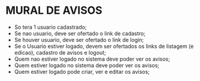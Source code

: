 # MURAL DE AVISOS

- So tera 1 usuario cadastrado;
- Se nao usuario, deve ser ofertado o link de cadastro;
- Se houver usuario, deve ser ofertado o link de login;
- Se o Usuario estiver logado, devem ser ofertados os links de listagem (e edicao), cadastro de avisos e logout;
- Quem nao estiver logado no sistema deve poder ver os avisos;
- Quem estiver logado no sistema deve poder ver os avisos;
- Quem estiver logado pode criar, ver e editar os avisos;
